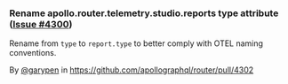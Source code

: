 ### Rename apollo.router.telemetry.studio.reports type attribute ([Issue #4300](https://github.com/apollographql/router/issues/4300))

Rename from `type` to `report.type` to better comply with OTEL naming conventions.

By [@garypen](https://github.com/garypen) in https://github.com/apollographql/router/pull/4302